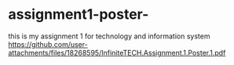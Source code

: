 # assignment1-poster-
this is my assignment 1 for technology and information system
https://github.com/user-attachments/files/18268595/InfiniteTECH.Assignment.1.Poster.1.pdf

